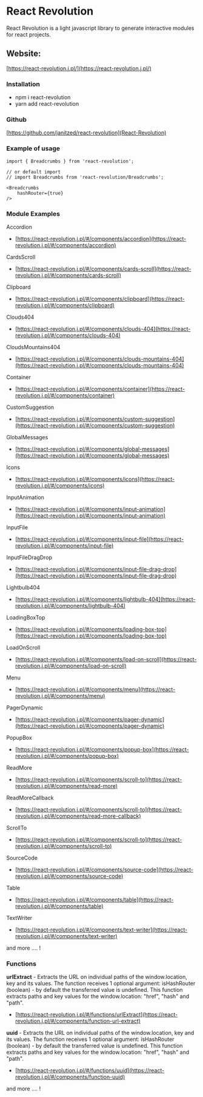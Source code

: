 # React Revolution

React Revolution is a light javascript library to generate interactive modules for react projects.

## Website: 

[https://react-revolution.j.pl/](https://react-revolution.j.pl/)

### Installation 
- npm i react-revolution
- yarn add react-revolution

### Github

[https://github.com/janitzed/react-revolution](React-Revolution)

### Example of usage

```
import { Breadcrumbs } from 'react-revolution';

// or default import 
// import Breadcrumbs from 'react-revolution/Breadcrumbs';

<Breadcrumbs 
    hashRouter={true}
/>
```

### Module Examples

Accordion
- [https://react-revolution.j.pl/#/components/accordion](https://react-revolution.j.pl/#/components/accordion)

CardsScroll
- [https://react-revolution.j.pl/#/components/cards-scroll](https://react-revolution.j.pl/#/components/cards-scroll)

Clipboard
- [https://react-revolution.j.pl/#/components/clipboard](https://react-revolution.j.pl/#/components/clipboard)

Clouds404
- [https://react-revolution.j.pl/#/components/clouds-404](https://react-revolution.j.pl/#/components/clouds-404)

CloudsMountains404
- [https://react-revolution.j.pl/#/components/clouds-mountains-404](https://react-revolution.j.pl/#/components/clouds-mountains-404)

Container
- [https://react-revolution.j.pl/#/components/container](https://react-revolution.j.pl/#/components/container)

CustomSuggestion
- [https://react-revolution.j.pl/#/components/custom-suggestion](https://react-revolution.j.pl/#/components/custom-suggestion)

GlobalMessages
- [https://react-revolution.j.pl/#/components/global-messages](https://react-revolution.j.pl/#/components/global-messages)

Icons
- [https://react-revolution.j.pl/#/components/icons](https://react-revolution.j.pl/#/components/icons)

InputAnimation
- [https://react-revolution.j.pl/#/components/input-animation](https://react-revolution.j.pl/#/components/input-animation)

InputFile
- [https://react-revolution.j.pl/#/components/input-file](https://react-revolution.j.pl/#/components/input-file)

InputFileDragDrop
- [https://react-revolution.j.pl/#/components/input-file-drag-drop](https://react-revolution.j.pl/#/components/input-file-drag-drop)

Lightbulb404
- [https://react-revolution.j.pl/#/components/lightbulb-404](https://react-revolution.j.pl/#/components/lightbulb-404)

LoadingBoxTop
- [https://react-revolution.j.pl/#/components/loading-box-top](https://react-revolution.j.pl/#/components/loading-box-top)

LoadOnScroll
- [https://react-revolution.j.pl/#/components/load-on-scroll](https://react-revolution.j.pl/#/components/load-on-scroll)

Menu
- [https://react-revolution.j.pl/#/components/menu](https://react-revolution.j.pl/#/components/menu)

PagerDynamic
- [https://react-revolution.j.pl/#/components/pager-dynamic](https://react-revolution.j.pl/#/components/pager-dynamic)

PopupBox
- [https://react-revolution.j.pl/#/components/popup-box](https://react-revolution.j.pl/#/components/popup-box)

ReadMore
- [https://react-revolution.j.pl/#/components/scroll-to](https://react-revolution.j.pl/#/components/read-more)

ReadMoreCallback
- [https://react-revolution.j.pl/#/components/scroll-to](https://react-revolution.j.pl/#/components/read-more-callback)

ScrollTo
- [https://react-revolution.j.pl/#/components/scroll-to](https://react-revolution.j.pl/#/components/scroll-to)

SourceCode
- [https://react-revolution.j.pl/#/components/source-code](https://react-revolution.j.pl/#/components/source-code)

Table
- [https://react-revolution.j.pl/#/components/table](https://react-revolution.j.pl/#/components/table)

TextWriter
- [https://react-revolution.j.pl/#/components/text-writer](https://react-revolution.j.pl/#/components/text-writer)


and more .... !

### Functions

**urlExtract** - Extracts the URL on individual paths of the window.location, key and its values. The function receives 1 optional argument: isHashRouter (boolean) - by default the transferred value is undefined. This function extracts paths and key values for the window.location: "href", "hash" and "path".

- [https://react-revolution.j.pl/#/functions/urlExtract](https://react-revolution.j.pl/#/components/function-url-extract)

**uuid** - Extracts the URL on individual paths of the window.location, key and its values. The function receives 1 optional argument: isHashRouter (boolean) - by default the transferred value is undefined. This function extracts paths and key values for the window.location: "href", "hash" and "path".

- [https://react-revolution.j.pl/#/functions/uuid](https://react-revolution.j.pl/#/components/function-uuid)

and more .... !
